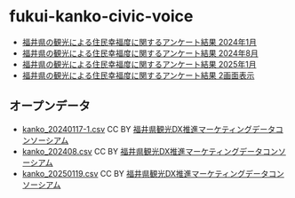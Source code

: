 # fukui-kanko-civic-voice
 
- [福井県の観光による住民幸福度に関するアンケート結果 2024年1月](https://code4fukui.github.io/fukui-kanko-civic-voice/#kanko_20240117-1.csv)
- [福井県の観光による住民幸福度に関するアンケート結果 2024年8月](https://code4fukui.github.io/fukui-kanko-civic-voice/#kanko_202408.csv)
- [福井県の観光による住民幸福度に関するアンケート結果 2025年1月](https://code4fukui.github.io/fukui-kanko-civic-voice/#kanko_20250119.csv)
- [福井県の観光による住民幸福度に関するアンケート結果 2画面表示](https://code4fukui.github.io/fukui-kanko-civic-voice/split.html)

## オープンデータ

- [kanko_20240117-1.csv](kanko_20240117-1.csv) CC BY [福井県観光DX推進マーケティングデータコンソーシアム](https://www.fukuishimbun.co.jp/category/fukui-kankodx)
- [kanko_202408.csv](kanko_202408.csv)  CC BY [福井県観光DX推進マーケティングデータコンソーシアム](https://www.fukuishimbun.co.jp/category/fukui-kankodx)
- [kanko_20250119.csv](kanko_20250119.csv) CC BY [福井県観光DX推進マーケティングデータコンソーシアム](https://www.fukuishimbun.co.jp/category/fukui-kankodx)
